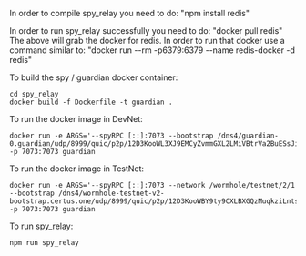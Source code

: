In order to compile spy_relay you need to do:
"npm install redis"

In order to run spy_relay successfully you need to do:
"docker pull redis"
The above will grab the docker for redis.
In order to run that docker use a command similar to:
"docker run --rm -p6379:6379 --name redis-docker -d redis"

To build the spy / guardian docker container:
```
cd spy_relay
docker build -f Dockerfile -t guardian .
```

To run the docker image in DevNet:
```
docker run -e ARGS='--spyRPC [::]:7073 --bootstrap /dns4/guardian-0.guardian/udp/8999/quic/p2p/12D3KooWL3XJ9EMCyZvmmGXL2LMiVBtrVa2BuESsJiXkSj7333Jw' -p 7073:7073 guardian
```

To run the docker image in TestNet:
```
docker run -e ARGS='--spyRPC [::]:7073 --network /wormhole/testnet/2/1 --bootstrap /dns4/wormhole-testnet-v2-bootstrap.certus.one/udp/8999/quic/p2p/12D3KooWBY9ty9CXLBXGQzMuqkziLntsVcyz4pk1zWaJRvJn6Mmt' -p 7073:7073 guardian
```

To run spy_relay:
```
npm run spy_relay
```
